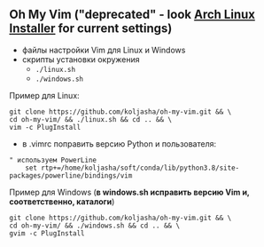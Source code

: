 ## Oh My Vim ("deprecated" - look [Arch Linux Installer](https://github.com/Koljasha/archlinux_installer) for current settings)

* файлы настройки Vim для Linux и Windows
* скрипты установки окружения
  * `./linux.sh`
  * `./windows.sh`

Пример для Linux:
```
git clone https://github.com/koljasha/oh-my-vim.git && \
cd oh-my-vim/ && ./linux.sh && cd .. && \
vim -c PlugInstall
```

* в .vimrc поправить версию Python и пользователя:
```
" используем PowerLine
    set rtp+=/home/koljasha/soft/conda/lib/python3.8/site-packages/powerline/bindings/vim
```

Пример для Windows (**в windows.sh исправить версию Vim и, соответственно, каталоги**)
```
git clone https://github.com/koljasha/oh-my-vim.git && \
cd oh-my-vim/ && ./windows.sh && cd .. && \
gvim -c PlugInstall
```
